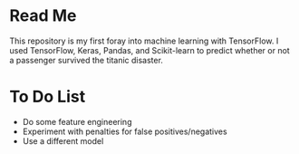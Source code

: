 # Read Me

This repository is my first foray into machine learning with TensorFlow.  I used TensorFlow, Keras, Pandas, and Scikit-learn to predict whether or not a passenger survived the titanic disaster.  

# To Do List
- Do some feature engineering
- Experiment with penalties for false positives/negatives
- Use a different model